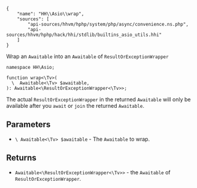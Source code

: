 ``` yamlmeta
{
    "name": "HH\\Asio\\wrap",
    "sources": [
        "api-sources/hhvm/hphp/system/php/async/convenience.ns.php",
        "api-sources/hhvm/hphp/hack/hhi/stdlib/builtins_asio_utils.hhi"
    ]
}
```




Wrap an ` Awaitable ` into an `` Awaitable `` of ``` ResultOrExceptionWrapper ```




``` Hack
namespace HH\Asio;

function wrap<\Tv>(
  \  Awaitable<\Tv> $awaitable,
): Awaitable<\ResultOrExceptionWrapper<\Tv>>;
```




The actual ` ResultOrExceptionWrapper ` in the returned `` Awaitable `` will only
be available after you ``` await ``` or ```` join ```` the returned ````` Awaitable `````.




## Parameters




+ ` \ Awaitable<\Tv> $awaitable ` - The `` Awaitable `` to wrap.




## Returns




* ` Awaitable<\ResultOrExceptionWrapper<\Tv>> ` - the `` Awaitable `` of ``` ResultOrExceptionWrapper ```.
<!-- HHAPIDOC -->
